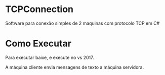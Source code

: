 # TCPConnection
Software para conexão simples de 2 maquinas com protocolo TCP em C#

# Como Executar

Para executar baixe, e execute no vs 2017.

A máquina cliente envia mensagens de texto a máquina servidora.
